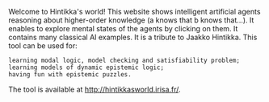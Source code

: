 Welcome to Hintikka's world! This website shows intelligent artificial agents reasoning about higher-order knowledge (a knows that b knows that...). It enables to explore mental states of the agents by clicking on them. It contains many classical AI examples. It is a tribute to Jaakko Hintikka. This tool can be used for:

    learning modal logic, model checking and satisfiability problem;
    learning models of dynamic epistemic logic;
    having fun with epistemic puzzles.


The tool is available at http://hintikkasworld.irisa.fr/.
